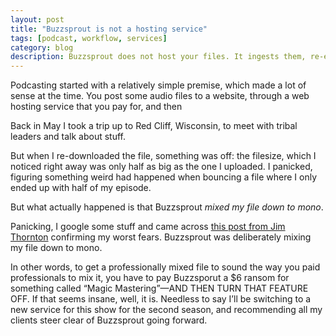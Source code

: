 ```yaml
---
layout: post
title: "Buzzsprout is not a hosting service"
tags: [podcast, workflow, services]
category: blog
description: Buzzsprout does not host your files. It ingests them, re-encodes them, and charges you extra if you want them not to.
---
```

Podcasting started with a relatively simple premise, which made a lot of sense at the time. You post some audio files to a website, through a web hosting service that you pay for, and then 


Back in May I took a trip up to Red Cliff, Wisconsin, to meet with tribal leaders and talk about stuff.

But when I re-downloaded the file, something was off: the filesize, which I noticed right away was only half as big as the one I uploaded. I panicked, figuring something weird had happened when bouncing a file where I only ended up with half of my episode.

But what actually happened is that Buzzsprout *mixed my file down to mono*.

Panicking, I google some stuff and came across [this post from Jim Thornton](https://timthorntonmusicwriting.net/2020/07/25/buzzsprout-a-rhapsody-in-mono/) confirming my worst fears. Buzzsprout was deliberately mixing my file down to mono.

In other words, to get a professionally mixed file to sound the way you paid professionals to mix it, you have to pay Buzzsporut a $6 ransom for something called “Magic Mastering”—AND THEN TURN THAT FEATURE OFF. If that seems insane, well, it is. Needless to say I’ll be switching to a new service for this show for the second season, and recommending all my clients steer clear of Buzzsprout going forward.
